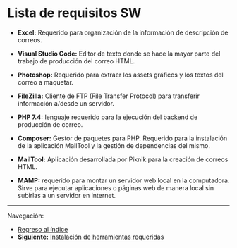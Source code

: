**Lista de requisitos SW**
===

- **Excel:** Requerido para organización de la información de descripción de correos.
  
- **Visual Studio Code:** Editor de texto donde se hace la mayor parte del trabajo de producción del correo HTML.
  
- **Photoshop:** Requerido para extraer los assets gráficos y los textos del correo a maquetar.
  
- **FileZilla:** Cliente de FTP (File Transfer Protocol) para transferir información a/desde un servidor.

- **PHP 7.4:** lenguaje requerido para la ejecución del backend de producción de correo.
  
- **Composer:** Gestor de paquetes para PHP. Requerido para la instalación de la aplicación MailTool y la gestión de dependencias del mismo.

- **MailTool:** Aplicación desarrollada por Piknik para la creación de correos HTML.

- **MAMP:** requerido para montar un servidor web local en la computadora. Sirve para ejecutar aplicaciones o páginas web de manera local sin subirlas a un servidor en internet.


___

Navegación:

* [Regreso al índice](README.md)
* [**Siguiente:** Instalación de herramientas requeridas](2_Instalacion_SW.md)
